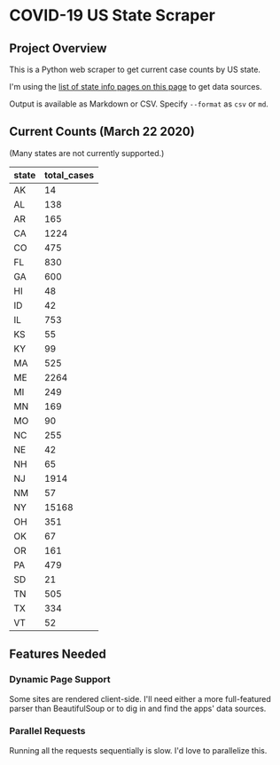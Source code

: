 # COVID-19 US State Scraper

## Project Overview

This is a Python web scraper to get current case counts by US state.

I'm using the [list of state info pages on this page](http://coronavirusapi.com/) to get data sources.

Output is available as Markdown or CSV. Specify `--format` as `csv` or `md`.

## Current Counts (March 22 2020)

(Many states are not currently supported.)

state | total_cases
--- | ---
AK | 14
AL | 138
AR | 165
CA | 1224
CO | 475
FL | 830
GA | 600
HI | 48
ID | 42
IL | 753
KS | 55
KY | 99
MA | 525
ME | 2264
MI | 249
MN | 169
MO | 90
NC | 255
NE | 42
NH | 65
NJ | 1914
NM | 57
NY | 15168
OH | 351
OK | 67
OR | 161
PA | 479
SD | 21
TN | 505
TX | 334
VT | 52
 
 ## Features Needed
 
 ### Dynamic Page Support
 
 Some sites are rendered client-side. I'll need either a more full-featured parser than BeautifulSoup or to
 dig in and find the apps' data sources.
 
 ### Parallel Requests
 
 Running all the requests sequentially is slow. I'd love to parallelize this.
 
